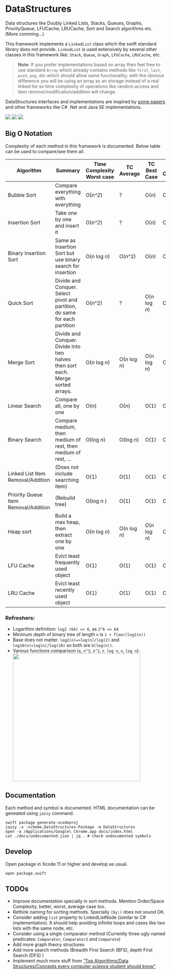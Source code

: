 # DataStructures

Data structures like Doubly Linked Lists, Stacks, Queues, Graphs, PriorityQueue, LFUCache, LRUCache, Sort and Search algorithms etc. (More comming...)

This framework implements a `LinkedList` class which the swift standard library does not provide. `LinkedList` is used extensively by several other classes in this framework like: `Stack`, `Queue`, `Graph`, `LFUCache`, `LRUCache`, etc.

> **Note**: If you prefer implementations based on array then feel free to use standard `Array` which already contains methods like `first`, `last`, `push`, `pop`, etc which should allow same functionality; with the obvious difference you will be using an array as an storage instead of a real linked list so time complexity of operations like random access and item remove/modification/addition will change.

DataStructures interfaces and implementations are inspired by [some papers](http://citeseerx.ist.psu.edu/viewdoc/summary?doi=10.1.1.301.6606) and other frameworks like C# .Net and Java SE implementations.

<a alt="Travis Build" href="https://travis-ci.org/nacho4d/DataStructures"><img src="https://travis-ci.org/nacho4d/DataStructures.svg?branch=master" /></a>
<a alt="Codecov Code Coverage" href="https://codecov.io/gh/nacho4d/DataStructures/"><img src="https://codecov.io/gh/nacho4d/DataStructures/branch/master/graph/badge.svg" /></a>
<img src="https://img.shields.io/badge/Jazzy-docs-brightgreen.svg" />

## Big O Notation

Complexity of each method in this framework is documented. Below table can be used to compare/see them all.

| Algorithm | Summary | Time Complexity Worst case | TC Average | TC Best Case | Space Complexity |
|---|---|---|---|---|---|
| Bubble Sort | Compare everything with everything | O(*n^2*) | ? | O(*n*) | O(1) |
| Insertion Sort | Take one by one and insert it | O(*n^2*) | ? | O(*n*) | O(1) |
| Binary Insertion Sort | Same as Insertion Sort but use binary search for insertion | O(*n* log *n*) | O(*n*^2) | O(*n*) | O(1) |
| Quick Sort | Divide and Conquer. Select pivot and partition, do same for each partition | O(*n*^2) | ? | O(*n* log *n*) | O(1) |
| Merge Sort | Divide and Conquer. Divide into two halves then sort each. Merge sorted arrays. | O(*n* log *n*) | O(*n* log *n*) | O(*n* log *n*) | O(*n*) |
| Linear Search | Compare all, one by one | O(*n*) | O(*n*) | O(1) | O(1) |
| Binary Search | Compare medium, then medium of rest, then medium of rest, ... | O(log *n*) | O(log *n*) | O(1) | O(1) |
| Linked List Item Removal/Addition |(Does not include searching item)| O(1) | O(1) | O(1) | O(1) |
| Priority Queue Item Removal/Addition | (Rebuild tree) | O(log *n* ) | O(1) | O(1) | O(1) |
| Heap sort | Build a max heap, then extract one by one | O(*n* log *n*) | O(*n* log *n*) | O(*n* log *n*) | O(1) | 
| LFU Cache | Evict least frequently used object | O(1) | O(1) | O(1)| O(*n*) | 
| LRU Cache | Evict least recently used object | O(1) | O(1) | O(1)| O(*n*) |


### Refreshers:

- Logarithm definition: `log2 (64) => 6`, as `2^6 => 64`
- Minimum depth of binary tree of length `n` is  `1 + floor(log2(n))`
- Base does not matter. `log2(n)=>log(n)/log(2)` and  `log10(n)=log(n)/log(10)` so both are  `O(log(n))`.
- Various functions comparison (`e`, `n^3`, `n^2`, `n log n`, `n`, `log n`):<br> <img width=400 src="https://runestone.academy/runestone/static/pythonds/_images/newplot.png" />

## Documentation

Each method and symbol is documented. HTML documentation can be geneated using `jazzy` command.

    swift package generate-xcodeproj
    jazzy -x -scheme,DataStructures-Package -m DataStructures
    open -a /Applications/Google\ Chrome.app docs/index.html
    cat ./docs/undocumented.json | jq . # check undocumented symbols

## Develop

Open package in Xcode 11 or higher and develop as usual.

    open package.swift

## TODOs

- Improve documentation specially in sort methods. Mention Order/Space Complexity, better, worst, average case too.
- Rethink naming for sorting methods. Specially `(by:)` does not sound OK.
- Consider adding `list` property to LinkedListNode (similar to C# implementation). It should help avoiding infinite loops and cases like two lists with the same node, etc.
- Consider using a single comparator method (Currently three ugly named predicates: `Comparator`, `Comparator2` and `Comparate`)
- Add more graph theory structures
- Add more search methods (Breadth First Search (BFS), depth First Search (DFS) )
- Implement much more stuff from ["Top Algorithms/Data Structures/Concepts every computer science student should know"](https://link.medium.com/i99SUWm4GX)
